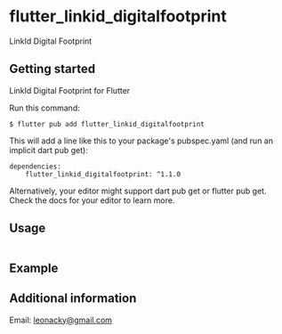 # flutter_linkid_digitalfootprint

LinkId Digital Footprint

## Getting started

LinkId Digital Footprint for Flutter

Run this command:
```
$ flutter pub add flutter_linkid_digitalfootprint
```

This will add a line like this to your package's pubspec.yaml (and run an implicit dart pub get):
```
dependencies:
    flutter_linkid_digitalfootprint: ^1.1.0
```

Alternatively, your editor might support dart pub get or flutter pub get. Check the docs for your editor to learn more.

## Usage

```dart

```

## Example

## Additional information
Email: leonacky@gmail.com